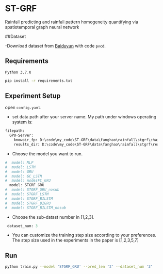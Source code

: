 # ST-GRF

Rainfall predicting and rainfall pattern homogeneity quantifying via spatiotemporal graph neural network

##Dataset

-Download dataset from [Baiduyun](https://pan.baidu.com/s/1foHoT88HPod38OGjsvbKoA) with code `pvcd`.

## Requirements

```
Python 3.7.0
```

```bash
pip install -r requirements.txt
```

## Experiment Setup

open `config.yaml`.
- set data path after your server name.
My path under windows operating system is:

```python
filepath:
  GPU-Server:
    knowair_fp: D:\code\my_code\ST-GRF\data\fanghao\rainfall\stgrf\chainair2010_2019_a.npy
    results_dir: D:\code\my_code\ST-GRF\data\fanghao\rainfall\stgrf\results

```

- Choose the model you want to run.

```python
#  model: MLP
#  model: LSTM
#  model: GRU
#  model: GC_LSTM
#  model: nodesFC_GRU
  model: STGRF_GRU
#  model: STGRF_GRU_nosub
#  model: STGRF_LSTM
#  model: STGRF_BILSTM
#  model: STGRF_BIGRU
#  model: STGRF_BILSTM_nosub
```

- Choose the sub-datast number in [1,2,3].

```python
 dataset_num: 3
```

- You can customize the training step size according to your preferences. The step size used in the experiments in the paper is [1,2,3,5,7]

## Run

```bash
python train.py --model 'STGRF_GRU' --pred_len '2' --dataset_num '3'
```

